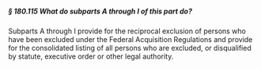 ##### § 180.115 What do subparts A through I of this part do? #####

Subparts A through I provide for the reciprocal exclusion of persons who have been excluded under the Federal Acquisition Regulations and provide for the consolidated listing of all persons who are excluded, or disqualified by statute, executive order or other legal authority.
